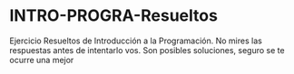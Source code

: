 # INTRO-PROGRA-Resueltos
Ejercicio Resueltos de Introducción a la Programación. No mires las respuestas antes de intentarlo vos. Son posibles soluciones, seguro se te ocurre una mejor
